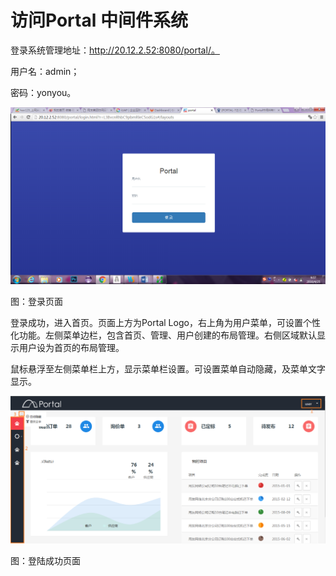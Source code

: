 # 访问Portal 中间件系统

登录系统管理地址：http://20.12.2.52:8080/portal/。

用户名：admin；

密码：yonyou。

![](/articles/portal/2-/images/image6.png)

图：登录页面

登录成功，进入首页。页面上方为Portal Logo，右上角为用户菜单，可设置个性化功能。左侧菜单边栏，包含首页、管理、用户创建的布局管理。右侧区域默认显示用户设为首页的布局管理。

鼠标悬浮至左侧菜单栏上方，显示菜单栏设置。可设置菜单自动隐藏，及菜单文字显示。

![](/articles/portal/2-/images/image7.png)

图：登陆成功页面







